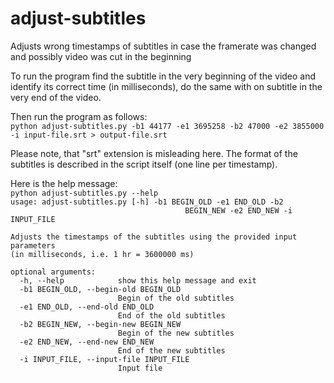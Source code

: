 # adjust-subtitles
Adjusts wrong timestamps of subtitles in case the framerate was changed and possibly video was cut in the beginning

To run the program find the subtitle in the very beginning of the video and identify its correct time (in milliseconds), do the same with on subtitle in the very end of the video.

Then run the program as follows:  
`python adjust-subtitles.py -b1 44177 -e1 3695258 -b2 47000 -e2 3855000 -i input-file.srt > output-file.srt`

Please note, that "srt" extension is misleading here. The format of the subtitles is described in the script itself (one line per timestamp).

Here is the help message:  
`python adjust-subtitles.py --help`  
`usage: adjust-subtitles.py [-h] -b1 BEGIN_OLD -e1 END_OLD -b2`  
`                                       BEGIN_NEW -e2 END_NEW -i INPUT_FILE`  
  
`Adjusts the timestamps of the subtitles using the provided input parameters`  
`(in milliseconds, i.e. 1 hr = 3600000 ms)`  
  
`optional arguments:`  
`  -h, --help            show this help message and exit`  
`  -b1 BEGIN_OLD, --begin-old BEGIN_OLD`  
`                        Begin of the old subtitles`  
`  -e1 END_OLD, --end-old END_OLD`  
`                        End of the old subtitles`  
`  -b2 BEGIN_NEW, --begin-new BEGIN_NEW`  
`                        Begin of the new subtitles`  
`  -e2 END_NEW, --end-new END_NEW`  
`                        End of the new subtitles`  
`  -i INPUT_FILE, --input-file INPUT_FILE`  
`                        Input file`
